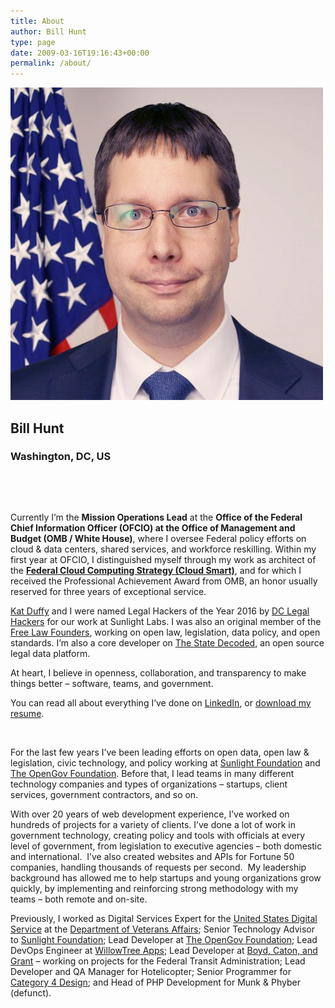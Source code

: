 ```yaml
---
title: About
author: Bill Hunt
type: page
date: 2009-03-16T19:16:43+00:00
permalink: /about/
---
```


<img class="profile-photo" src="/uploads/2009/03/bill-hunt.jpg" alt="Photo of Bill Hunt"/>

## Bill Hunt

### Washington, DC, US

&nbsp;

&nbsp;

Currently I&#8217;m the **Mission Operations Lead** at the **Office of the Federal Chief Information Officer (OFCIO) at the Office of Management and Budget (OMB / White House)**, where I oversee Federal policy efforts on cloud & data centers, shared services, and workforce reskilling. Within my first year at OFCIO, I distinguished myself through my work as architect of the [**Federal Cloud Computing Strategy (Cloud Smart)**](https://cloud.cio.gov/strategy/), and for which I received the Professional Achievement Award from OMB, an honor usually reserved for three years of exceptional service.

[Kat Duffy][1] and I were named Legal Hackers of the Year 2016 by [DC Legal Hackers][2] for our work at Sunlight Labs. I was also an original member of the [Free Law Founders][3], working on open law, legislation, data policy, and open standards. I&#8217;m also a core developer on [The State Decoded][4], an open source legal data platform.

At heart, I believe in openness, collaboration, and transparency to make things better &#8211; software, teams, and government.

You can read all about everything I&#8217;ve done on [LinkedIn][5], or [download my resume][6].

&nbsp;

For the last few years I&#8217;ve been leading efforts on open data, open law & legislation, civic technology, and policy working at [Sunlight Foundation][7] and [The OpenGov Foundation][8]. Before that, I lead teams in many different technology companies and types of organizations &#8211; startups, client services, government contractors, and so on.

With over 20 years of web development experience, I&#8217;ve worked on hundreds of projects for a variety of clients. I&#8217;ve done a lot of work in government technology, creating policy and tools with officials at every level of government, from legislation to executive agencies &#8211; both domestic and international.  I&#8217;ve also created websites and APIs for Fortune 50 companies, handling thousands of requests per second.  My leadership background has allowed me to help startups and young organizations grow quickly, by implementing and reinforcing strong methodology with my teams &#8211; both remote and on-site.

Previously, I worked as Digital Services Expert for the [United States Digital Service][9] at the [Department of Veterans Affairs][10]; Senior Technology Advisor to [Sunlight Foundation][7]; Lead Developer at [The OpenGov Foundation][8]; Lead DevOps Engineer at [WillowTree Apps][11]; Lead Developer at [Boyd, Caton, and Grant][12] &#8211; working on projects for the Federal Transit Administration; Lead Developer and QA Manager for Hotelicopter; Senior Programmer for [Category 4 Design][13]; and Head of PHP Development for Munk & Phyber (defunct).

 [1]: https://twitter.com/rightsduff
 [2]: http://dclegalhackers.org/
 [3]: http://freelawfounders.org/
 [4]: https://www.statedecoded.com/
 [5]: http://www.linkedin.com/in/krues8dr/
 [6]: /wp-content/uploads/2018/07/BillHunt-Resume072018-1.pdf
 [7]: https://sunlightfoundation.com/
 [8]: http://opengovfoundation.org/
 [9]: https://www.usds.gov/
 [10]: https://www.va.gov/
 [11]: http://www.willowtreeapps.com/
 [12]: http://www.bcgtransit.com/
 [13]: http://www.category4.com